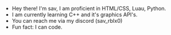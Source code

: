 - Hey there! I'm sav, I am proficient in HTML/CSS, Luau, Python.
- I am currently learning C++ and it's graphics API's.
- You can reach me via my discord (sav_rblx0)
- Fun fact: I can code.

<!---
savstudios/savstudios is a ✨ special ✨ repository because its `README.md` (this file) appears on your GitHub profile.
You can click the Preview link to take a look at your changes.
--->
